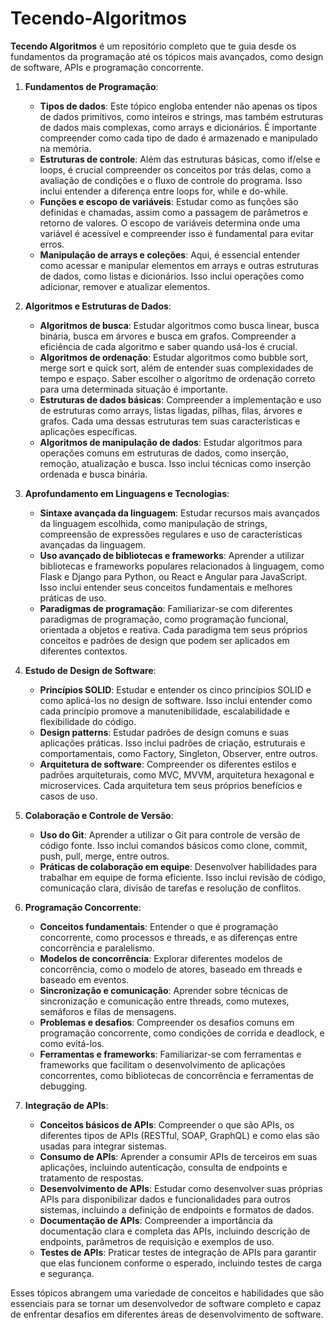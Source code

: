 # Tecendo-Algoritmos
**Tecendo Algoritmos** é um repositório completo que te guia desde os fundamentos da programação até os tópicos mais avançados, como design de software, APIs e programação concorrente.

1. **Fundamentos de Programação**:
   - **Tipos de dados**: Este tópico engloba entender não apenas os tipos de dados primitivos, como inteiros e strings, mas também estruturas de dados mais complexas, como arrays e dicionários. É importante compreender como cada tipo de dado é armazenado e manipulado na memória.
   - **Estruturas de controle**: Além das estruturas básicas, como if/else e loops, é crucial compreender os conceitos por trás delas, como a avaliação de condições e o fluxo de controle do programa. Isso inclui entender a diferença entre loops for, while e do-while.
   - **Funções e escopo de variáveis**: Estudar como as funções são definidas e chamadas, assim como a passagem de parâmetros e retorno de valores. O escopo de variáveis determina onde uma variável é acessível e compreender isso é fundamental para evitar erros.
   - **Manipulação de arrays e coleções**: Aqui, é essencial entender como acessar e manipular elementos em arrays e outras estruturas de dados, como listas e dicionários. Isso inclui operações como adicionar, remover e atualizar elementos.

2. **Algoritmos e Estruturas de Dados**:
   - **Algoritmos de busca**: Estudar algoritmos como busca linear, busca binária, busca em árvores e busca em grafos. Compreender a eficiência de cada algoritmo e saber quando usá-los é crucial.
   - **Algoritmos de ordenação**: Estudar algoritmos como bubble sort, merge sort e quick sort, além de entender suas complexidades de tempo e espaço. Saber escolher o algoritmo de ordenação correto para uma determinada situação é importante.
   - **Estruturas de dados básicas**: Compreender a implementação e uso de estruturas como arrays, listas ligadas, pilhas, filas, árvores e grafos. Cada uma dessas estruturas tem suas características e aplicações específicas.
   - **Algoritmos de manipulação de dados**: Estudar algoritmos para operações comuns em estruturas de dados, como inserção, remoção, atualização e busca. Isso inclui técnicas como inserção ordenada e busca binária.

3. **Aprofundamento em Linguagens e Tecnologias**:
   - **Sintaxe avançada da linguagem**: Estudar recursos mais avançados da linguagem escolhida, como manipulação de strings, compreensão de expressões regulares e uso de características avançadas da linguagem.
   - **Uso avançado de bibliotecas e frameworks**: Aprender a utilizar bibliotecas e frameworks populares relacionados à linguagem, como Flask e Django para Python, ou React e Angular para JavaScript. Isso inclui entender seus conceitos fundamentais e melhores práticas de uso.
   - **Paradigmas de programação**: Familiarizar-se com diferentes paradigmas de programação, como programação funcional, orientada a objetos e reativa. Cada paradigma tem seus próprios conceitos e padrões de design que podem ser aplicados em diferentes contextos.

4. **Estudo de Design de Software**:
   - **Princípios SOLID**: Estudar e entender os cinco princípios SOLID e como aplicá-los no design de software. Isso inclui entender como cada princípio promove a manutenibilidade, escalabilidade e flexibilidade do código.
   - **Design patterns**: Estudar padrões de design comuns e suas aplicações práticas. Isso inclui padrões de criação, estruturais e comportamentais, como Factory, Singleton, Observer, entre outros.
   - **Arquitetura de software**: Compreender os diferentes estilos e padrões arquiteturais, como MVC, MVVM, arquitetura hexagonal e microservices. Cada arquitetura tem seus próprios benefícios e casos de uso.

5. **Colaboração e Controle de Versão**:
   - **Uso do Git**: Aprender a utilizar o Git para controle de versão de código fonte. Isso inclui comandos básicos como clone, commit, push, pull, merge, entre outros.
   - **Práticas de colaboração em equipe**: Desenvolver habilidades para trabalhar em equipe de forma eficiente. Isso inclui revisão de código, comunicação clara, divisão de tarefas e resolução de conflitos.

6. **Programação Concorrente**:
   - **Conceitos fundamentais**: Entender o que é programação concorrente, como processos e threads, e as diferenças entre concorrência e paralelismo.
   - **Modelos de concorrência**: Explorar diferentes modelos de concorrência, como o modelo de atores, baseado em threads e baseado em eventos.
   - **Sincronização e comunicação**: Aprender sobre técnicas de sincronização e comunicação entre threads, como mutexes, semáforos e filas de mensagens.
   - **Problemas e desafios**: Compreender os desafios comuns em programação concorrente, como condições de corrida e deadlock, e como evitá-los.
   - **Ferramentas e frameworks**: Familiarizar-se com ferramentas e frameworks que facilitam o desenvolvimento de aplicações concorrentes, como bibliotecas de concorrência e ferramentas de debugging.

7. **Integração de APIs**:
   - **Conceitos básicos de APIs**: Compreender o que são APIs, os diferentes tipos de APIs (RESTful, SOAP, GraphQL) e como elas são usadas para integrar sistemas.
   - **Consumo de APIs**: Aprender a consumir APIs de terceiros em suas aplicações, incluindo autenticação, consulta de endpoints e tratamento de respostas.
   - **Desenvolvimento de APIs**: Estudar como desenvolver suas próprias APIs para disponibilizar dados e funcionalidades para outros sistemas, incluindo a definição de endpoints e formatos de dados.
   - **Documentação de APIs**: Compreender a importância da documentação clara e completa das APIs, incluindo descrição de endpoints, parâmetros de requisição e exemplos de uso.
   - **Testes de APIs**: Praticar testes de integração de APIs para garantir que elas funcionem conforme o esperado, incluindo testes de carga e segurança.

Esses tópicos abrangem uma variedade de conceitos e habilidades que são essenciais para se tornar um desenvolvedor de software completo e capaz de enfrentar desafios em diferentes áreas de desenvolvimento de software.

